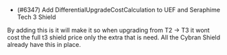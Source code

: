 - (#6347) Add DifferentialUpgradeCostCalculation to UEF and Seraphime Tech 3 Shield

By adding this is it will make it so when upgrading from T2 -> T3 it wont cost the full t3 shield price only the extra that is need. All the Cybran Shield already have this in place.
